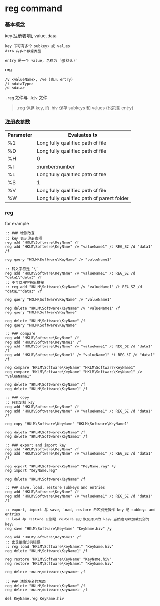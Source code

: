 # reg command


### 基本概念

key(注册表项), value, data

    key 下可有多个 subkeys 或 values
    data 有多个数据类型

    entry 是一个 value, 名称为 `@(默认)`

reg

    /v <valueName>, /ve (表示 entry)
    /t <dataType>
    /d <data>

`.reg` 文件与 `.hiv` 文件

> .reg 保存 key, 而 .hiv 保存 subkeys 和 values (也包含 entry)

### [注册表参数](https://www.robvanderwoude.com/ntstart.php)

| Parameter | Evaluates to                               |
| --        | --                                         |
| %1        | Long fully qualified path of file          |
| %D        | Long fully qualified path of file          |
| %H        | 0                                          |
| %I        | :number:number                             |
| %L        | Long fully qualified path of file          |
| %S        | 1                                          |
| %V        | Long fully qualified path of file          |
| %W        | Long fully qualified path of parent folder |

### reg

for example

```
:: ### 增删改查
:: key 表示注册表项
reg add "HKLM\Software\KeyName" /f
reg add "HKLM\Software\KeyName" /v "valueName1" /t REG_SZ /d "data1" /f

reg query "HKLM\Software\KeyName" /v "valueName1"

:: 转义字符是 `\`
reg add "HKLM\Software\KeyName" /v "valueName1" /t REG_SZ /d "data1\"data2" /f
:: 不可以用字符串拼接
:: reg add "HKLM\Software\KeyName" /v "valueName1" /t REG_SZ /d "data1""data2" /f

reg query "HKLM\Software\KeyName" /v "valueName1"

reg delete "HKLM\Software\KeyName" /v "valueName1" /f
reg query "HKLM\Software\KeyName"

reg delete "HKLM\Software\KeyName" /f
reg query "HKLM\Software\KeyName"

:: ### compare
reg add "HKLM\Software\KeyName" /f
reg add "HKLM\Software\KeyName1" /f
reg add "HKLM\Software\KeyName" /v "valueName1" /t REG_SZ /d "data1" /f
reg add "HKLM\Software\KeyName1" /v "valueName1" /t REG_SZ /d "data1" /f

reg compare "HKLM\Software\KeyName" "HKLM\Software\KeyName1"
reg compare "HKLM\Software\KeyName" "HKLM\Software\KeyName1" /v "valueName1"

reg delete "HKLM\Software\KeyName" /f
reg delete "HKLM\Software\KeyName1" /f

:: ### copy
:: 只能复制 key
reg add "HKLM\Software\KeyName" /f
reg add "HKLM\Software\KeyName" /v "valueName1" /t REG_SZ /d "data1" /f

reg copy "HKLM\Software\KeyName" "HKLM\Software\KeyName1"

reg delete "HKLM\Software\KeyName" /f
reg delete "HKLM\Software\KeyName1" /f

:: ### export and import key
reg add "HKLM\Software\KeyName" /f
reg add "HKLM\Software\KeyName" /v "valueName1" /t REG_SZ /d "data1" /f

reg export "HKLM\Software\KeyName" "KeyName.reg" /y
reg import "KeyName.reg"

reg delete "HKLM\Software\KeyName" /f

:: ### save, load, restore subkeys and entries
reg add "HKLM\Software\KeyName" /f
reg add "HKLM\Software\KeyName" /v "valueName1" /t REG_SZ /d "data1" /f

:: export, import 与 save, load, restore 的区别是操作 key 或 subkeys and entries
:: load 与 restore 区别是 restore 用于恢复原来的 key。当然也可以加载到别的 key。
reg save "HKLM\Software\KeyName" "KeyName.hiv" /y

reg add "HKLM\Software\KeyName1" /f
:: 出现拒绝访问错误
:: reg load "HKLM\Software\KeyName1" "KeyName.hiv"
reg delete "HKLM\Software\KeyName1" /f

reg restore "HKLM\Software\KeyName" "KeyName.hiv"
reg restore "HKLM\Software\KeyName1" "KeyName.hiv"

reg delete "HKLM\Software\KeyName" /f

:: ### 清除多余的东西
reg delete "HKLM\Software\KeyName" /f
reg delete "HKLM\Software\KeyName1" /f

del KeyName.reg KeyName.hiv
```
